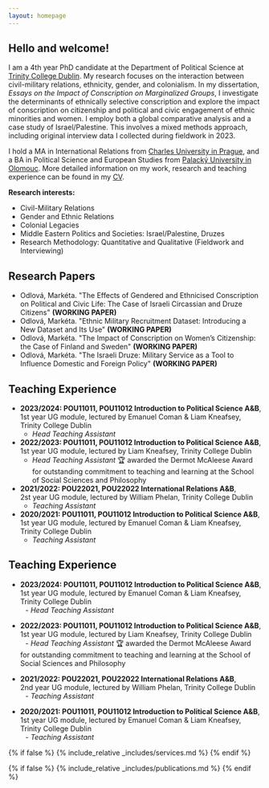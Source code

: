 ```yaml
---
layout: homepage
---
```


## Hello and welcome!
I am a 4th year PhD candidate at the Department of Political Science at <a href="http://tcd.ie" target="_blank">Trinity College Dublin</a>. My research focuses on the interaction between civil-military relations, ethnicity, gender, and colonialism. In my dissertation, <em>Essays on the Impact of Conscription on Marginalized Groups</em>, I investigate the determinants of ethnically selective conscription and explore the impact of conscription on citizenship and political and civic engagement of ethnic minorities and women. I employ both a global comparative analysis and a case study of Israel/Palestine. This involves a mixed methods approach, including original interview data I collected during fieldwork in 2023.

I hold a MA in International Relations from <a href="http://cuni.cz" target="_blank">Charles University in Prague</a>, and a BA in Political Science and European Studies from <a href="http://upol.cz" target="_blank">Palacký University in Olomouc</a>. More detailed information on my work, research and teaching experience can be found in my [CV](assets/files/curriculum_vitae.pdf).

**Research interests:**
- Civil-Military Relations
- Gender and Ethnic Relations
- Colonial Legacies
- Middle Eastern Politics and Societies: Israel/Palestine, Druzes
- Research Methodology: Quantitative and Qualitative (Fieldwork and Interviewing)

## Research Papers
- Odlová, Markéta. "The Effects of Gendered and Ethnicised Conscription on Political and Civic Life: The Case of Israeli Circassian and Druze Citizens" **(WORKING PAPER)**
- Odlová, Markéta. "Ethnic Military Recruitment Dataset: Introducing a New Dataset and Its Use" **(WORKING PAPER)**
- Odlová, Markéta. "The Impact of Conscription on Women’s Citizenship: the Case of Finland and Sweden" **(WORKING PAPER)**
- Odlová, Markéta. "The Israeli Druze: Military Service as a Tool to Influence Domestic and Foreign Policy" **(WORKING PAPER)**

## Teaching Experience
- **2023/2024: POU11011, POU11012 Introduction to Political Science A&B**,<br>
	1st year UG module, lectured by Emanuel Coman & Liam Kneafsey, Trinity College Dublin<br>
  - <em>Head Teaching Assistant</em>
- **2022/2023: POU11011, POU11012 Introduction to Political Science A&B**,<br>
	1st year UG module, lectured by Liam Kneafsey, Trinity College Dublin<br>
  - <em> Head Teaching Assistant</em> 🏆 awarded the Dermot McAleese Award for outstanding commitment to teaching and learning at the School of Social Sciences and Philosophy
- **2021/2022: POU22021, POU22022 International Relations A&B**,<br>
	2st year UG module, lectured by William Phelan, Trinity College Dublin<br>
  - <em>Teaching Assistant</em>
- **2020/2021: POU11011, POU11012 Introduction to Political Science A&B**,<br>
	1st year UG module, lectured by Emanuel Coman & Liam Kneafsey, Trinity College Dublin<br>
  - <em>Teaching Assistant</em>

## Teaching Experience
- **2023/2024: POU11011, POU11012 Introduction to Political Science A&B**,<br>
  1st year UG module, lectured by Emanuel Coman & Liam Kneafsey, Trinity College Dublin<br>
  <span style="margin-left: 10px;">- <em>Head Teaching Assistant</em></span>

- **2022/2023: POU11011, POU11012 Introduction to Political Science A&B**,<br>
  1st year UG module, lectured by Liam Kneafsey, Trinity College Dublin<br>
  <span style="margin-left: 10px;">- <em>Head Teaching Assistant</em> 🏆 awarded the Dermot McAleese Award for outstanding commitment to teaching and learning at the School of Social Sciences and Philosophy</span>

- **2021/2022: POU22021, POU22022 International Relations A&B**,<br>
  2nd year UG module, lectured by William Phelan, Trinity College Dublin<br>
  <span style="margin-left: 10px;">- <em>Teaching Assistant</em></span>

- **2020/2021: POU11011, POU11012 Introduction to Political Science A&B**,<br>
  1st year UG module, lectured by Emanuel Coman & Liam Kneafsey, Trinity College Dublin<br>
  <span style="margin-left: 10px;">- <em>Teaching Assistant</em></span>

{% if false %}
  {% include_relative _includes/services.md %}
{% endif %}

{% if false %}
  {% include_relative _includes/publications.md %}
{% endif %}
